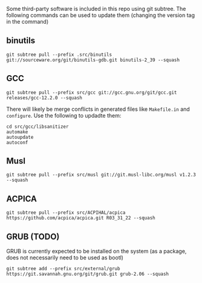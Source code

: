 Some third-party software is included in this repo using git subtree. The following commands can be used to update them (changing the version tag in the command)

## binutils
```
git subtree pull --prefix .src/binutils git://sourceware.org/git/binutils-gdb.git binutils-2_39 --squash
```

## GCC
```
git subtree pull --prefix src/gcc git://gcc.gnu.org/git/gcc.git releases/gcc-12.2.0 --squash
```

There will likely be merge conflicts in generated files like `Makefile.in` and `configure`. Use the following to updadte them:

```
cd src/gcc/libsanitizer
automake
autoupdate
autoconf
```

## Musl
```
git subtree pull --prefix src/musl git://git.musl-libc.org/musl v1.2.3 --squash
```

## ACPICA
```
git subtree pull --prefix src/ACPIHAL/acpica https://github.com/acpica/acpica.git R03_31_22 --squash
```

## GRUB (TODO)

GRUB is currently expected to be installed on the system (as a package, does not necessarily need to be used as bootl)

```
git subtree add --prefix src/external/grub https://git.savannah.gnu.org/git/grub.git grub-2.06 --squash
```

